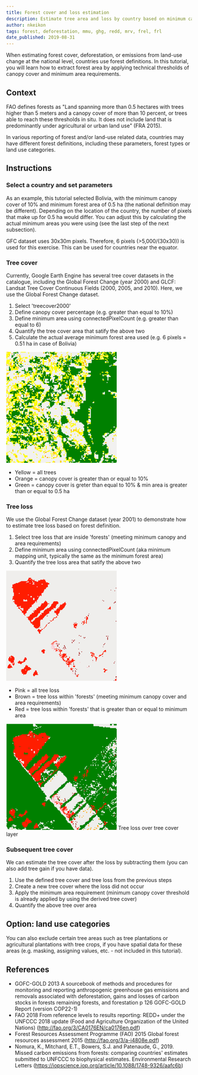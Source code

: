 ```yaml
---
title: Forest cover and loss estimation
description: Estimate tree area and loss by country based on minimum canopy cover and forest area definition
author: nkeikon
tags: forest, deforestation, mmu, ghg, redd, mrv, frel, frl
date_published: 2019-08-31
---
```


When estimating forest cover, deforestation, or emissions from land-use change at the national level, countries use forest definitions. In this tutorial, you will learn how to extract forest area by applying technical thresholds of canopy cover and minimum area requirements. 

## Context

FAO defines forests as "Land spanning more than 0.5 hectares with trees higher than 5 meters and a canopy cover of more than 10 percent, or trees able to reach these thresholds in situ. It does not include land that is predominantly under agricultural or urban land use" (FRA 2015). 

In various reporting of forest and/or land-use related data, countries may have different forest definitions, including these parameters, forest types or land use categories. 

## Instructions
### Select a country and set parameters

As an example, this tutorial selected Bolivia, with the minimum canopy cover of 10% and minimum forest area of 0.5 ha (the national definition may be different). 
Depending on the location of the country, the number of pixels that make up for 0.5 ha would differ. You can adjust this by calculating the actual minimum areas you were using (see the last step of the next subsection).

GFC dataset uses 30x30m pixels. Therefore, 6 pixels (>5,000/(30x30)) is used for this exercise. This can be used for countries near the equator. 

### Tree cover

Currently, Google Earth Engine has several tree cover datasets in the catalogue, including the Global Forest Change (year 2000) and GLCF: Landsat Tree Cover Continuous Fields (2000, 2005, and 2010). Here, we use the Global Forest Change dataset.  

1. Select 'treecover2000'
1. Define canopy cover percentage (e.g. greater than equal to 10%)
1. Define minimum area using connectedPixelCount (e.g. greater than equal to 6)
1. Quantify the tree cover area that satify the above two
1. Calculate the actual average minimum forest area used (e.g. 6 pixels = 0.51 ha in case of Bolivia)

<img src="treecover.png" width="300">

- Yellow = all trees
- Orange = canopy cover is greater than or equal to 10%
- Green = canopy cover is greter than equal to 10% & min area is greater than or equal to 0.5 ha

### Tree loss

We use the Global Forest Change dataset (year 2001) to demonstrate how to estimate tree loss based on forest definition.

1. Select tree loss that are inside 'forests' (meeting minimum canopy and area requirements)
1. Define minimum area using connectedPixelCount (aka minimum mapping unit, typically the same as the minimum forest area)
1. Quantify the tree loss area that satify the above two

<img src="loss.png" width="300">

- Pink = all tree loss
- Brown = tree loss within 'forests' (meeting minimum canopy cover and area requirements)
- Red = tree loss within 'forests' that is greater than or equal to minimum area

<img src="treeloss.png" width="300">
Tree loss over tree cover layer

### Subsequent tree cover

We can estimate the tree cover after the loss by subtracting them (you can also add tree gain if you have data).

1. Use the defined tree cover and tree loss from the previous steps
1. Create a new tree cover where the loss did not occur
1. Apply the minimum area requirement (minimum canopy cover threshold is already applied by using the derived tree cover)
1. Quantify the above tree over area

## Option: land use categories

You can also exclude certain tree areas such as tree plantations or agricultural plantations with tree crops, if you have spatial data for these areas (e.g. masking, assigning values, etc. - not included in this tutorial). 

## References
- GOFC-GOLD 2013 A sourcebook of methods and procedures for monitoring and reporting anthropogenic greenhouse gas emissions and removals associated with deforestation, gains and losses of carbon stocks in forests remaining forests, and forestation p 126 GOFC-GOLD Report (version COP22-1)
- FAO 2018 From reference levels to results reporting: REDD+ under the UNFCCC 2018 update (Food and Agriculture Organization of the United Nations) (http://fao.org/3/CA0176EN/ca0176en.pdf)
- Forest Resources Assessment Programme (FAO) 2015 Global forest resources assessment 2015 (http://fao.org/3/a-i4808e.pdf)
- Nomura, K., Mitchard, E.T., Bowers, S.J. and Patenaude, G., 2019. Missed carbon emissions from forests: comparing countries' estimates submitted to UNFCCC to biophysical estimates. Environmental Research Letters (https://iopscience.iop.org/article/10.1088/1748-9326/aafc6b)
